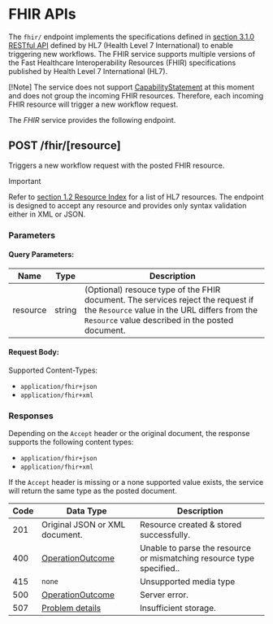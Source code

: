 <!--
  ~ Copyright 2022 MONAI Consortium
  ~
  ~ Licensed under the Apache License, Version 2.0 (the "License");
  ~ you may not use this file except in compliance with the License.
  ~ You may obtain a copy of the License at
  ~
  ~ http://www.apache.org/licenses/LICENSE-2.0
  ~
  ~ Unless required by applicable law or agreed to in writing, software
  ~ distributed under the License is distributed on an "AS IS" BASIS,
  ~ WITHOUT WARRANTIES OR CONDITIONS OF ANY KIND, either express or implied.
  ~ See the License for the specific language governing permissions and
  ~ limitations under the License.
-->

# FHIR APIs

The `fhir/` endpoint implements the specifications defined in [section 3.1.0 RESTful API](http://hl7.org/implement/standards/fhir/http.html)
defined by HL7 (Health Level 7 International) to enable triggering new workflows. The FHIR service supports multiple versions of the Fast Healthcare Interoperability Resources (FHIR) specifications published by Health Level 7 International (HL7).

[!Note]
The service does not support [CapabilityStatement](https://www.hl7.org/fhir/capabilitystatement.html) at this moment and does not group the incoming FHIR resources. Therefore, each incoming FHIR resource will trigger a new workflow request.

The *FHIR* service provides the following endpoint.

## POST /fhir/[resource]

Triggers a new workflow request with the posted FHIR resource.

> [!IMPORTANT]
> Refer to [section 1.2 Resource Index](http://hl7.org/fhir/resourcelist.html) for a list of HL7 resources. The endpoint is designed to accept any resource and provides only syntax validation either in XML or JSON.

### Parameters

#### Query Parameters:

| Name     | Type   | Description                                                                                                                                                                                |
| -------- | ------ | ------------------------------------------------------------------------------------------------------------------------------------------------------------------------------------------ |
| resource | string | (Optional) resouce type of the FHIR document. The services reject the request if the `Resource` value in the URL differs from the `Resource` value described in the posted document. |

#### Request Body: 

Supported Content-Types:

- `application/fhir+json`
- `application/fhir+xml`

### Responses

Depending on the `Accept` header or the original document, the response supports the following content types: 

- `application/fhir+json`
- `application/fhir+xml`

If the `Accept` header is missing or a none supported value exists, the service will return the same type as the posted document.

| Code | Data Type                                                       | Description                                                           |
| ---- | --------------------------------------------------------------- | --------------------------------------------------------------------- |
| 201  | Original JSON or XML document.                                  | Resource created & stored successfully.                               |
| 400  | [OperationOutcome](http://hl7.org/fhir/operationoutcome.html)   | Unable to parse the resource or mismatching resource type specified.. |
| 415  | `none`                                                          | Unsupported media type                                                |
| 500  | [OperationOutcome](http://hl7.org/fhir/operationoutcome.html)   | Server error.                                                         |
| 507  | [Problem details](https://datatracker.ietf.org/doc/html/rfc7807)| Insufficient storage.                                                 |
